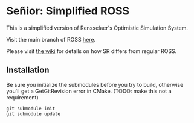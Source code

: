 # Señior: Simplified ROSS

This is a simplified version of Rensselaer's Optimistic Simulation System.

Visit the main branch of ROSS [here](https://github.com/carothersc/ROSS).

Please visit [the wiki](http://github.com/gonsie/SR/wiki) for details on how SR differs from regular ROSS.


## Installation

Be sure you initialize the submodules before you try to build, otherwise you'll get a GetGitRevision error in CMake.
(TODO: make this not a requirement)

```
git submodule init
git submodule update
```
